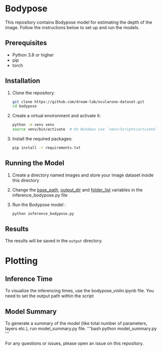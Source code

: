 # Bodypose

This repository contains Bodypose model for estimating the depth of the image. Follow the instructions below to set up and run the models.

## Prerequisites

- Python 3.8 or higher
- pip
- torch

## Installation

1. Clone the repository:
    ```bash
    git clone https://github.com/dream-lab/ocularone-dataset.git
    cd bodypose
    ```

2. Create a virtual environment and activate it:
    ```bash
    python -m venv venv
    source venv/bin/activate  # On Windows use `venv\Scripts\activate`
    ```

3. Install the required packages:
    ```bash
    pip install -r requirements.txt
    ```

## Running the Model

1. Create a directory named images and store your image dataset inside this directory

2. Change the [base_path](https://github.com/dream-lab/ocularone-dataset-v0/blob/25a0a41957697e2d231016bad90a34576d54ff76/bodypose/inference_bodypose.py#L26), [output_dir](https://github.com/dream-lab/ocularone-dataset-v0/blob/25a0a41957697e2d231016bad90a34576d54ff76/bodypose/inference_bodypose.py#L27) and [folder_list](https://github.com/dream-lab/ocularone-dataset-v0/blob/25a0a41957697e2d231016bad90a34576d54ff76/bodypose/inference_bodypose.py#L38) variables in the inference_bodypose.py file

3. Run the Bodypose model :
    ```bash
    python inference_bodypose.py
    ```


## Results

The results will be saved in the `output` directory.


# Plotting

## Inference Time

To visualize the inferencing times, use the bodypose_violin.ipynb file.
You need to set the output path within the script

## Model Summary

To generate a summary of the model (like total number of parameters, layers etc.), run model_summary.py file.
'''bash
python model_summary.py
'''

For any questions or issues, please open an issue on this repository.